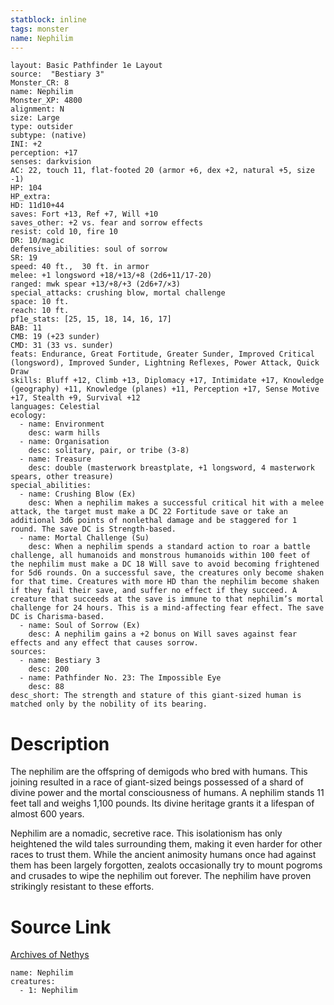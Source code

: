```yaml
---
statblock: inline
tags: monster
name: Nephilim
---
```

```statblock
layout: Basic Pathfinder 1e Layout
source:  "Bestiary 3"
Monster_CR: 8
name: Nephilim
Monster_XP: 4800
alignment: N
size: Large
type: outsider
subtype: (native)
INI: +2
perception: +17
senses: darkvision
AC: 22, touch 11, flat-footed 20 (armor +6, dex +2, natural +5, size -1)
HP: 104
HP_extra: 
HD: 11d10+44
saves: Fort +13, Ref +7, Will +10
saves_other: +2 vs. fear and sorrow effects
resist: cold 10, fire 10
DR: 10/magic
defensive_abilities: soul of sorrow
SR: 19
speed: 40 ft.,  30 ft. in armor
melee: +1 longsword +18/+13/+8 (2d6+11/17-20)
ranged: mwk spear +13/+8/+3 (2d6+7/×3)
special_attacks: crushing blow, mortal challenge
space: 10 ft.
reach: 10 ft.
pf1e_stats: [25, 15, 18, 14, 16, 17]
BAB: 11
CMB: 19 (+23 sunder)
CMD: 31 (33 vs. sunder)
feats: Endurance, Great Fortitude, Greater Sunder, Improved Critical (longsword), Improved Sunder, Lightning Reflexes, Power Attack, Quick Draw
skills: Bluff +12, Climb +13, Diplomacy +17, Intimidate +17, Knowledge (geography) +11, Knowledge (planes) +11, Perception +17, Sense Motive +17, Stealth +9, Survival +12
languages: Celestial
ecology:
  - name: Environment
    desc: warm hills
  - name: Organisation
    desc: solitary, pair, or tribe (3-8)
  - name: Treasure
    desc: double (masterwork breastplate, +1 longsword, 4 masterwork spears, other treasure)
special_abilities:
  - name: Crushing Blow (Ex)
    desc: When a nephilim makes a successful critical hit with a melee attack, the target must make a DC 22 Fortitude save or take an additional 3d6 points of nonlethal damage and be staggered for 1 round. The save DC is Strength-based.
  - name: Mortal Challenge (Su)
    desc: When a nephilim spends a standard action to roar a battle challenge, all humanoids and monstrous humanoids within 100 feet of the nephilim must make a DC 18 Will save to avoid becoming frightened for 5d6 rounds. On a successful save, the creatures only become shaken for that time. Creatures with more HD than the nephilim become shaken if they fail their save, and suffer no effect if they succeed. A creature that succeeds at the save is immune to that nephilim’s mortal challenge for 24 hours. This is a mind-affecting fear effect. The save DC is Charisma-based.
  - name: Soul of Sorrow (Ex)
    desc: A nephilim gains a +2 bonus on Will saves against fear effects and any effect that causes sorrow.
sources:
  - name: Bestiary 3
    desc: 200
  - name: Pathfinder No. 23: The Impossible Eye
    desc: 88
desc_short: The strength and stature of this giant-sized human is matched only by the nobility of its bearing.
```
# Description
The nephilim are the offspring of demigods who bred with humans. This joining resulted in a race of giant-sized beings possessed of a shard of divine power and the mortal consciousness of humans. A nephilim stands 11 feet tall and weighs 1,100 pounds. Its divine heritage grants it a lifespan of almost 600 years.

Nephilim are a nomadic, secretive race. This isolationism has only heightened the wild tales surrounding them, making it even harder for other races to trust them. While the ancient animosity humans once had against them has been largely forgotten, zealots occasionally try to mount pogroms and crusades to wipe the nephilim out forever. The nephilim have proven strikingly resistant to these efforts.
# Source Link
[Archives of Nethys](https://aonprd.com/MonsterDisplay.aspx?ItemName=Nephilim)
```encounter-table
name: Nephilim
creatures:
  - 1: Nephilim
```
